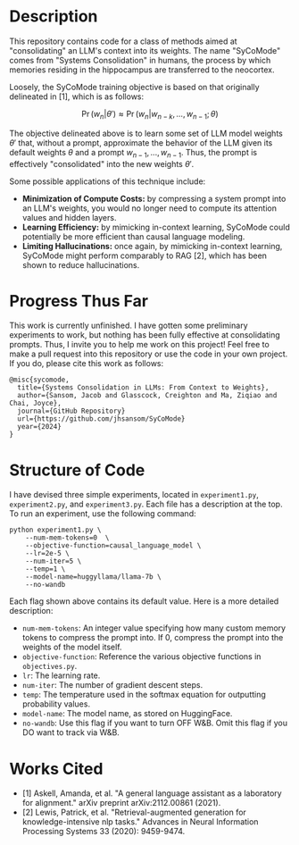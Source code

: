 # Description

This repository contains code for a class of methods aimed at "consolidating" an LLM's context into its weights. The name "SyCoMode" comes from "Systems Consolidation" in humans, the process by which memories residing in the hippocampus are transferred to the neocortex.

Loosely, the SyCoMode training objective is based on that originally delineated in [1], which is as follows:

$$ \Pr (w_n | \theta') \approx \Pr (w_n | w_{n-k}, ..., w_{n-1}; \theta)  $$

The objective delineated above is to learn some set of LLM model weights $\theta'$ that, without a prompt, approximate the behavior of the LLM given its default weights $\theta$ and a prompt $w_{n-1}, ..., w_{n-1}$. Thus, the prompt is effectively "consolidated" into the new weights $\theta'$.

Some possible applications of this technique include:
- **Minimization of Compute Costs:** by compressing a system prompt into an LLM's weights, you would no longer need to compute its attention values and hidden layers.
- **Learning Efficiency:** by mimicking in-context learning, SyCoMode could potentially be more efficient than causal language modeling.
- **Limiting Hallucinations:** once again, by mimicking in-context learning, SyCoMode might perform comparably to RAG [2], which has been shown to reduce hallucinations.


# Progress Thus Far
This work is currently unfinished. I have gotten some preliminary experiments to work, but nothing has been fully effective at consolidating prompts. Thus, I invite you to help me work on this project! Feel free to make a pull request into this repository or use the code in your own project. If you do, please cite this work as follows:

```
@misc{sycomode,
  title={Systems Consolidation in LLMs: From Context to Weights},
  author={Sansom, Jacob and Glasscock, Creighton and Ma, Ziqiao and Chai, Joyce},
  journal={GitHub Repository}
  url={https://github.com/jhsansom/SyCoMode}
  year={2024}
}
```

# Structure of Code
I have devised three simple experiments, located in `experiment1.py`, `experiment2.py`, and `experiment3.py`. Each file has a description at the top. To run an experiment, use the following command:

```
python experiment1.py \
    --num-mem-tokens=0  \
    --objective-function=causal_language_model \
    --lr=2e-5 \
    --num-iter=5 \
    --temp=1 \
    --model-name=huggyllama/llama-7b \
    --no-wandb
```

Each flag shown above contains its default value. Here is a more detailed description:
- `num-mem-tokens`: An integer value specifying how many custom memory tokens to compress the prompt into. If 0, compress the prompt into the weights of the model itself.
- `objective-function`: Reference the various objective functions in `objectives.py`.
- `lr`: The learning rate.
- `num-iter`: The number of gradient descent steps.
- `temp`: The temperature used in the softmax equation for outputting probability values.
- `model-name`: The model name, as stored on HuggingFace.
- `no-wandb`: Use this flag if you want to turn OFF W&B. Omit this flag if you DO want to track via W&B.


# Works Cited
- [1] Askell, Amanda, et al. "A general language assistant as a laboratory for alignment." arXiv preprint arXiv:2112.00861 (2021).
- [2] Lewis, Patrick, et al. "Retrieval-augmented generation for knowledge-intensive nlp tasks." Advances in Neural Information Processing Systems 33 (2020): 9459-9474.
